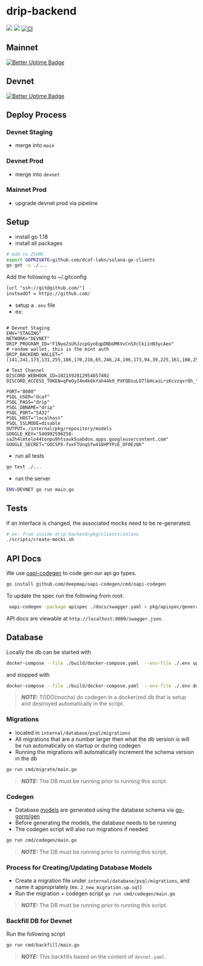 # drip-backend

<a href="https://codeclimate.com/repos/62c905f4ef60b5563400002b/maintainability"><img src="https://api.codeclimate.com/v1/badges/252814ca6aba27f4dc3d/maintainability" /></a>
<a href="https://codeclimate.com/repos/62c905f4ef60b5563400002b/test_coverage"><img src="https://api.codeclimate.com/v1/badges/252814ca6aba27f4dc3d/test_coverage" /></a>
[![CI](https://github.com/dcaf-labs/drip-backend/actions/workflows/ci.yaml/badge.svg?branch=main)](https://github.com/dcaf-labs/drip-backend/actions/workflows/ci.yaml)

## Mainnet

[![Better Uptime Badge](https://betteruptime.com/status-badges/v1/monitor/goyh.svg)](https://betteruptime.com/?utm_source=status_badge)

## Devnet

[![Better Uptime Badge](https://betteruptime.com/status-badges/v1/monitor/g7cf.svg)](https://betteruptime.com/?utm_source=status_badge)

## Deploy Process

### Devnet Staging

- merge into `main`

### Devnet Prod

- merge into `devnet`

### Mainnet Prod

- upgrade devnet prod via pipeline

## Setup

- install go 1.18
- install all packages

```bash
# Add to ZSHRC
export GOPRIVATE=github.com/dcaf-labs/solana-go-clients
go get -u ./...
```

Add the following to ~/.gitconfig

```txt
[url "ssh://git@github.com/"]
insteadOf = https://github.com/
```

- setup a `.env` file
- ex:

```env

# Devnet Staging
ENV="STAGING"
NETWORK="DEVNET"
DRIP_PROGRAM_ID="F1NyoZsUhJzcpGyoEqpDNbUMKVvCnSXcCki1nN3ycAeo"
# random wallet, this is the mint auth
DRIP_BACKEND_WALLET="[141,241,173,131,255,186,170,216,65,246,24,196,173,94,39,225,161,108,251,102,177,20,166,223,13,69,103,38,242,107,72,194,177,170,44,204,179,183,235,4,231,51,88,169,156,153,132,247,235,166,41,123,87,219,139,204,95,1,176,98,72,90,51,82]"

# Test Channel
DISCORD_WEBHOOK_ID=1021592812954857492
DISCORD_ACCESS_TOKEN=qPeOyI4e4k6kYah44k9_PXFQDsuLO7lbHcazLrsKcvzqvrQh_lr1PK21kB3GZCSTv2Xg

PORT="8080"
PSQL_USER="dcaf"
PSQL_PASS="drip"
PSQL_DBNAME="drip"
PSQL_PORT="5432"
PSQL_HOST="localhost"
PSQL_SSLMODE=disable
OUTPUT=./internal/pkg/repository/models
GOOGLE_KEY="540992596258-sa2h4lmtelo44tonpu9htsauk5uabdon.apps.googleusercontent.com"
GOOGLE_SECRET="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"
```

- run all tests

```bash
go test ./...
```

- run the server

```bash
ENV=DEVNET go run main.go
```

## Tests

If an interface is changed, the associated mocks need to be re-generated.

```bash
# ex: from inside drip-backend/pkg/clients/solana
./scripts/create-mocks.sh
```

## API Docs

We use [oapi-codegen](https://github.com/deepmap/oapi-codegen) to code gen our api go types.

```bash
go install github.com/deepmap/oapi-codegen/cmd/oapi-codegen
```

To update the spec run the following from root:

```bash
 oapi-codegen -package apispec ./docs/swagger.yaml > pkg/apispec/generated.go
```

API docs are viewable at `http://localhost:8080/swagger.json`.

## Database

Locally the db can be started with

```bash
docker-compose --file ./build/docker-compose.yaml  --env-file ./.env up
```

and stopped with

```bash
docker-compose --file ./build/docker-compose.yaml  --env-file ./.env down
```

> **_NOTE:_** TODO(mocha) do codegen in a dockerized db that is setup and destroyed automatically in the script.

### Migrations

- located in `internal/database/psql/migrations`
- All migrations that are a number larger then what the db version is will be run automatically on startup or during codegen
- Running the migrations will automatically increment the schema version in the db

```bash
go run cmd/migrate/main.go
```

> **_NOTE:_** The DB must be running prior to running this script.

### Codegen

- Database [models](app/internal/data/psql/generated) are generated using the database schema via [go-gorm/gen](https://github.com/go-gorm/gen)
- Before generating the models, the database needs to be running
- The codegen script will also run migrations if needed

```bash
go run cmd/codegen/main.go
```

> **_NOTE:_** The DB must be running prior to running this script.

### Process for Creating/Updating Database Models

- Create a migration file under `internal/database/psql/migrations`, and name it appropriately (ex. `2_new_migration.up.sql`)
- Run the migration + codegen script `go run cmd/codegen/main.go`

> **_NOTE:_** The DB must be running prior to running this script.

### Backfill DB for Devnet

Run the following script

```bash
go run cmd/backfill/main.go
```

> **_NOTE:_** This backfills based on the content of `devnet.yaml`.

